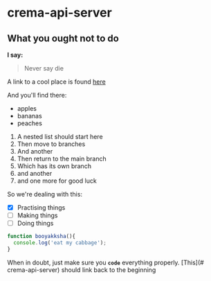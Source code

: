 # crema-api-server
## What you ought not to do

**I say:**
>Never say die

A link to a cool place is found [here](http://www.bbc.com)

And you'll find there:
- apples
- bananas
- peaches

1. A nested list should start here
  1. Then move to branches
  2. And another
2. Then return to the main branch
  1. Which has its own branch
  2. and another
  3. and one more for good luck

So we're dealing with this:
- [x] Practising things
- [ ] Making things
- [ ] Doing things

```javascript
function booyakksha(){
  console.log('eat my cabbage');
}
```
When in doubt, just make sure you **```code```** everything properly.
[This](# crema-api-server) should link back to the beginning
